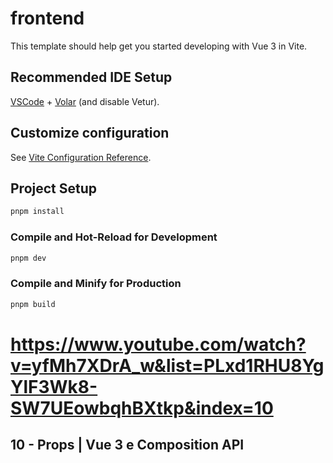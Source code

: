 # frontend

This template should help get you started developing with Vue 3 in Vite.

## Recommended IDE Setup

[VSCode](https://code.visualstudio.com/) + [Volar](https://marketplace.visualstudio.com/items?itemName=Vue.volar) (and disable Vetur).

## Customize configuration

See [Vite Configuration Reference](https://vite.dev/config/).

## Project Setup

```sh
pnpm install
```

### Compile and Hot-Reload for Development

```sh
pnpm dev
```

### Compile and Minify for Production

```sh
pnpm build
```

# https://www.youtube.com/watch?v=yfMh7XDrA_w&list=PLxd1RHU8YgYlF3Wk8-SW7UEowbqhBXtkp&index=10

## 10 - Props | Vue 3 e Composition API